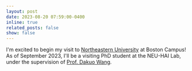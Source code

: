 ```yaml
---
layout: post
date: 2023-08-20 07:59:00-0400
inline: true
related_posts: false
show: false
---
```


I'm excited to begin my visit to [Northeastern University](https://www.northeastern.edu/) at Boston Campus! As of September 2023, I'll be a visiting PhD student at the NEU-HAI Lab, under the supervision of [Prof. Dakuo Wang](https://www.dakuowang.com/).
